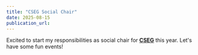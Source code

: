 ```yaml
---
title: "CSEG Social Chair"
date: 2025-08-15
publication_url: 
---
```


Excited to start my responsibilities as social chair for [**CSEG**](https://cseg-michigan.github.io/) this year. Let's have some fun events!
